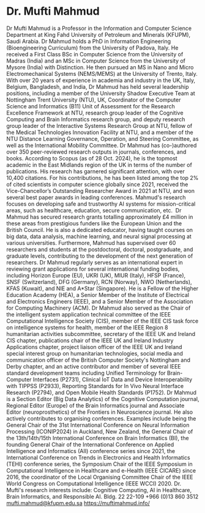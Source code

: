 # Dr. Mufti Mahmud

Dr Mufti Mahmud is a Professor in the Information and Computer Science Department at King Fahd University of Petroleum and Minerals (KFUPM), Saudi Arabia. Dr Mahmud holds a PhD in Information Engineering (Bioengineering Curriculum) from the University of Padova, Italy. He received a First Class BSc in Computer Science from the University of Madras (India) and an MSc in Computer Science from the University of Mysore (India) with Distinction. He then pursued an MS in Nano and Micro Electromechanical Systems (NEMS/MEMS) at the University of Trento, Italy.
With over 20 years of experience in academia and industry in the UK, Italy, Belgium, Bangladesh, and India, Dr Mahmud has held several leadership positions, including a member of the University Shadow Executive Team at Nottingham Trent University (NTU), UK, Coordinator of the Computer Science and Informatics (B11) Unit of Assessment for the Research Excellence Framework at NTU, research group leader of the Cognitive Computing and Brain Informatics research group, and deputy research group leader of the Interactive Systems Research Group at NTU, fellow of the Medical Technologies Innovation Facility at NTU, and a member of the NTU Distance Learning Governance, Operation, and Steering Committee, as well as the International Mobility Committee.
Dr Mahmud has (co-)authored over 350 peer-reviewed research outputs in journals, conferences, and books. According to Scopus (as of 28 Oct. 2024), he is the topmost academic in the East Midlands region of the UK in terms of the number of publications. His research has garnered significant attention, with over 10,400 citations. For his contributions, he has been listed among the top 2% of cited scientists in computer science globally since 2021, received the Vice-Chancellor’s Outstanding Researcher Award in 2021 at NTU, and won several best paper awards in leading conferences. Mahmud's research focuses on developing safe and trustworthy AI systems for mission-critical areas, such as healthcare, education, secure communication, etc.  Dr Mahmud has secured research grants totalling approximately £4 million in these areas from prestigious funders like the European Union and the British Council.
He is also a dedicated educator, having taught courses on big data, data analysis, machine learning, and neural signal processing at various universities. Furthermore, Mahmud has supervised over 60 researchers and students at the postdoctoral, doctoral, postgraduate, and graduate levels, contributing to the development of the next generation of researchers.
Dr Mahmud regularly serves as an international expert in reviewing grant applications for several international funding bodies, including Horizon Europe (EU), UKRI (UK), MIUR (Italy), HFSP (France), SNSF (Switzerland), DFG (Germany), RCN (Norway), NWO (Netherlands), KFAS (Kuwait), and NIE and A*Star (Singapore). He is a Fellow of the Higher Education Academy (HEA), a Senior Member of the Institute of Electrical and Electronics Engineers (IEEE), and a Senior Member of the Association for Computing Machinery (ACM). Dr Mahmud also served as the Chair of the intelligent system application technical committee of the IEEE Computational Intelligence Society (CIS), member of the IEEE CIS task force on intelligence systems for health, member of the IEEE Region 8 humanitarian activities subcommittee, secretary of the IEEE UK and Ireland CIS chapter, publications chair of the IEEE UK and Ireland Industry Applications chapter, project liaison officer of the IEEE UK and Ireland special interest group on humanitarian technologies, social media and communication officer of the British Computer Society's Nottingham and Derby chapter, and an active contributor and member of several IEEE standard development teams including Unified Terminology for Brain-Computer Interfaces (P2731), Clinical IoT Data and Device Interoperability with TIPPSS (P2933), Reporting Standards for In Vivo Neural Interface Research (P2794), and Open Mobile Health Standards (P1752).
Dr Mahmud is a Section Editor (Big Data Analytics) of the Cognitive Computation journal, Regional Editor (Europe) of the Brain Informatics journal and Associate Editor (neuroprosthetics) of the Frontiers in Neuroscience journal. He also actively contributes to organising conferences. Examples include being the General Chair of the 31st International Conference on Neural Information Processing (ICONIP2024) in Auckland, New Zealand, the General Chair of the 13th/14th/15th International Conference on Brain Informatics (BI), the founding General Chair of the International Conference on Applied Intelligence and Informatics (AII) conference series since 2021, the International Conference on Trends in Electronics and Health Informatics (TEHI) conference series, the Symposium Chair of the IEEE Symposium in Computational Intelligence in Healthcare and e-Health (IEEE CICARE) since 2016, the coordinator of the Local Organising Committee Chair of the IEEE World Congress on Computational Intelligence (IEEE WCCI) 2020.
Dr. Mufti's research interests include: Cognitive Computing, AI in Healthcare, Brain Informatics, and Responsible AI.
Bldg. 22
22-109
+966 (0)13 860 3512
mufti.mahmud@kfupm.edu.sa
https://muftimahmud.info/